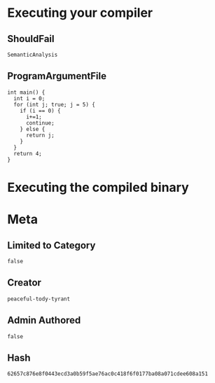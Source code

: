 # Executing your compiler

## ShouldFail

```
SemanticAnalysis
```

## ProgramArgumentFile

```
int main() {
  int i = 0;
  for (int j; true; j = 5) {
    if (i == 0) {
      i+=1;
      continue;
    } else {
      return j;
    }
  }
  return 4;
}
```

# Executing the compiled binary

# Meta

## Limited to Category

```
false
```

## Creator

```
peaceful-tody-tyrant
```

## Admin Authored

```
false
```

## Hash

```
62657c876e8f0443ecd3a0b59f5ae76ac0c418f6f0177ba08a071cdee608a151
```

